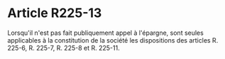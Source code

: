 # Article R225-13

Lorsqu'il n'est pas fait publiquement appel à l'épargne, sont seules applicables à la constitution de la société les dispositions des articles R. 225-6, R. 225-7, R. 225-8 et R. 225-11.